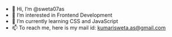 - 👋 Hi, I’m @sweta07as
- 👀 I’m interested in Frontend Development
- 🌱 I’m currently learning CSS and JavaScript
- 📫 To reach me, here is my mail id: kumarisweta.as@gmail.com

<!---
sweta07as/sweta07as is a ✨ special ✨ repository because its `README.md` (this file) appears on your GitHub profile.
You can click the Preview link to take a look at your changes.
--->
